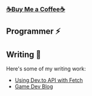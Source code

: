 ### [☕Buy Me a Coffee☕](https://www.buymeacoffee.com/ooabi)

## Programmer ⚡

## Writing 💬
Here's some of my writing work:

  - [Using Dev.to API with Fetch](https://dev.to/abimaeloo/testing-dev-to-api-5h8e)
  - [Game Dev Blog](https://medium.com/debug-this)

<!--
**abimael-o-o/abimael-o-o** is a ✨ _special_ ✨ repository because its `README.md` (this file) appears on your GitHub profile.

Here are some ideas to get you started:

- 🔭 I’m currently working on ...
- 🌱 I’m currently learning ...
- 👯 I’m looking to collaborate on ...
- 🤔 I’m looking for help with ...
- 💬 Ask me about ...
- 📫 How to reach me: ...
- 😄 Pronouns: ...
- ⚡ Fun fact: ...
-->
